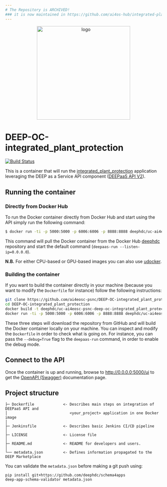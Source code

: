 ```yaml
---
# The Repository is ARCHIVED!
### it is now maintained in https://github.com/ai4os-hub/integrated-plant-protection/
---
```


<div align="center">
<img src="https://marketplace.deep-hybrid-datacloud.eu/images/logo-deep.png" alt="logo" width="300"/>
</div>

# DEEP-OC-integrated_plant_protection
[![Build Status](https://jenkins.indigo-datacloud.eu/buildStatus/icon?job=Pipeline-as-code/DEEP-OC-org/UC-ai4eosc-psnc-DEEP-OC-integrated_plant_protection/master)](https://jenkins.indigo-datacloud.eu/job/Pipeline-as-code/job/DEEP-OC-org/job/UC-ai4eosc-psnc-DEEP-OC-integrated_plant_protection/job/master)

This is a container that will run the [integrated_plant_protection](https://github.com/ai4eosc-psnc/integrated_plant_protection) application leveraging the DEEP as a Service API component ([DEEPaaS API V2](https://github.com/indigo-dc/DEEPaaS)).

    
## Running the container

### Directly from Docker Hub

To run the Docker container directly from Docker Hub and start using the API simply run the following command:

```bash
$ docker run -ti -p 5000:5000 -p 6006:6006 -p 8888:8888 deephdc/uc-ai4eosc-psnc-deep-oc-integrated_plant_protection
```

This command will pull the Docker container from the Docker Hub [deephdc](https://hub.docker.com/u/deephdc/) repository and start the default command (`deepaas-run --listen-ip=0.0.0.0`).

**N.B.** For either CPU-based or GPU-based images you can also use [udocker](https://github.com/indigo-dc/udocker).

### Building the container

If you want to build the container directly in your machine (because you want to modify the `Dockerfile` for instance) follow the following instructions:
```bash
git clone https://github.com/ai4eosc-psnc/DEEP-OC-integrated_plant_protection
cd DEEP-OC-integrated_plant_protection
docker build -t deephdc/uc-ai4eosc-psnc-deep-oc-integrated_plant_protection .
docker run -ti -p 5000:5000 -p 6006:6006 -p 8888:8888 deephdc/uc-ai4eosc-psnc-deep-oc-integrated_plant_protection
```

These three steps will download the repository from GitHub and will build the Docker container locally on your machine. You can inspect and modify the `Dockerfile` in order to check what is going on. For instance, you can pass the `--debug=True` flag to the `deepaas-run` command, in order to enable the debug mode.


## Connect to the API

Once the container is up and running, browse to http://0.0.0.0:5000/ui to get the [OpenAPI (Swagger)](https://www.openapis.org/) documentation page.


## Project structure
```
├─ Dockerfile             <- Describes main steps on integration of DEEPaaS API and
│                            <your_project> application in one Docker image
│
├─ Jenkinsfile            <- Describes basic Jenkins CI/CD pipeline
│
├─ LICENSE                <- License file
│
├─ README.md              <- README for developers and users.
│
└── metadata.json         <- Defines information propagated to the DEEP Marketplace
```

You can validate the `metadata.json` before making a git push using:
```shell
pip install git+https://github.com/deephdc/schema4apps
deep-app-schema-validator metadata.json
```
